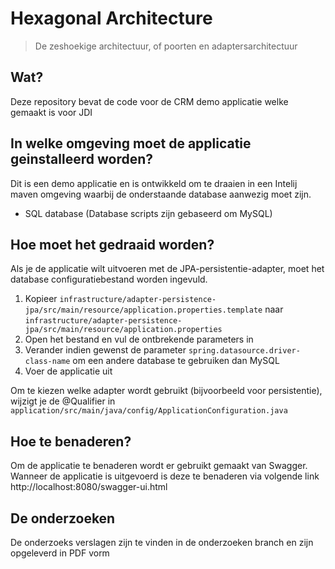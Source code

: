 # Hexagonal Architecture
> De zeshoekige architectuur, of poorten en adaptersarchitectuur

## Wat?
Deze repository bevat de code voor de CRM demo applicatie welke gemaakt is voor JDI

## In welke omgeving moet de applicatie geinstalleerd worden?
Dit is een demo applicatie en is ontwikkeld om te draaien in een Intelij maven omgeving waarbij de onderstaande database aanwezig moet zijn.

- SQL database (Database scripts zijn gebaseerd om MySQL)

## Hoe moet het gedraaid worden?
Als je de applicatie wilt uitvoeren met de JPA-persistentie-adapter, moet het database configuratiebestand worden ingevuld.


1. Kopieer `infrastructure/adapter-persistence-jpa/src/main/resource/application.properties.template` naar `infrastructure/adapter-persistence-jpa/src/main/resource/application.properties`
2. Open het bestand en vul de ontbrekende parameters in
3. Verander indien gewenst de parameter `spring.datasource.driver-class-name` om een andere database te gebruiken dan MySQL
4. Voer de applicatie uit

Om te kiezen welke adapter wordt gebruikt (bijvoorbeeld voor persistentie), wijzigt je de @Qualifier in
`application/src/main/java/config/ApplicationConfiguration.java`

## Hoe te benaderen?
Om de applicatie te benaderen wordt er gebruikt gemaakt van Swagger. Wanneer de applicatie is uitgevoerd is deze te benaderen via volgende link http://localhost:8080/swagger-ui.html

## De onderzoeken
De onderzoeks verslagen zijn te vinden in de onderzoeken branch en zijn opgeleverd in PDF vorm